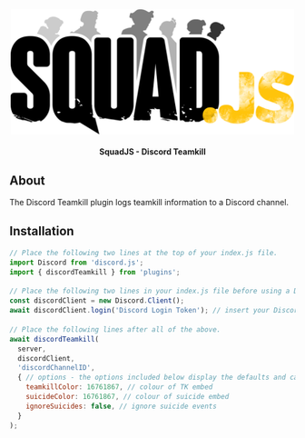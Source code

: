 <div align="center">

<img src="../../assets/squadjs-logo.png" alt="Logo" width="500"/>

#### SquadJS - Discord Teamkill
</div>

## About
The Discord Teamkill plugin logs teamkill information to a Discord channel.

## Installation
```js
// Place the following two lines at the top of your index.js file.
import Discord from 'discord.js';
import { discordTeamkill } from 'plugins';

// Place the following two lines in your index.js file before using a Discord plugins.
const discordClient = new Discord.Client();
await discordClient.login('Discord Login Token'); // insert your Discord bot's login token here.

// Place the following lines after all of the above.
await discordTeamkill(
  server,
  discordClient,
  'discordChannelID', 
  { // options - the options included below display the defaults and can be removed for simplicity.
    teamkillColor: 16761867, // colour of TK embed
    suicideColor: 16761867, // colour of suicide embed
    ignoreSuicides: false, // ignore suicide events
  }
); 
```
